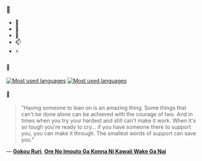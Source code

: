 ### 👋

- 🔭
- 🌱
- 💬
- 📫
- ⚡

#### 🧏

[![Most used languages](https://github-readme-stats-aynah.vercel.app/api/top-langs/?username=aynh&theme=solarized-dark&langs_count=6&layout=compact&hide_title=true)](https://github.com/anuraghazra/github-readme-stats#gh-dark-mode-only)
[![Most used languages](https://github-readme-stats-aynah.vercel.app/api/top-langs/?username=aynh&theme=solarized-light&langs_count=6&layout=compact&hide_title=true)](https://github.com/anuraghazra/github-readme-stats#gh-light-mode-only)

#### 💬

> "Having someone to lean on is an amazing thing. Some things that can't be done alone can be achieved with the courage of two. And in times when you try your hardest and still can't make it work. When it's so tough you're ready to cry... if you have someone there to support you, you can make it through. The smallest words of support can save you."

&mdash; [**Gokou Ruri**](https://myanimelist.net/character.php?q=Gokou%20Ruri&cat=character), [**Ore No Imouto Ga Konna Ni Kawaii Wake Ga Nai**](https://myanimelist.net/search/all?q=Ore%20No%20Imouto%20Ga%20Konna%20Ni%20Kawaii%20Wake%20Ga%20Nai&cat=all)
